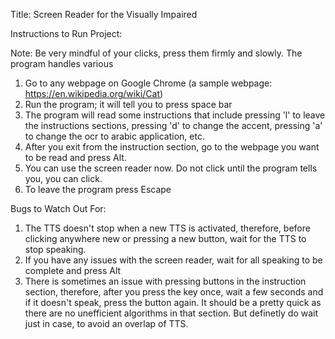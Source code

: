 Title: Screen Reader for the Visually Impaired 

Instructions to Run Project:

Note: Be very mindful of your clicks, press them firmly and slowly. The program handles various

1. Go to any webpage on Google Chrome (a sample webpage: https://en.wikipedia.org/wiki/Cat)
2. Run the program; it will tell you to press space bar
3. The program will read some instructions that include pressing 'l' to leave the instructions sections, pressing 'd' to change the accent, pressing 'a' to change the ocr to arabic application, etc.
4. After you exit from the instruction section, go to the webpage you want to be read and press Alt. 
5. You can use the screen reader now. Do not click until the program tells you, you can click.
6. To leave the program press Escape


Bugs to Watch Out For:

1. The TTS doesn't stop when a new TTS is activated, therefore, before clicking anywhere new or pressing a new button, wait for the TTS to stop speaking.
2. If you have any issues with the screen reader, wait for all speaking to be complete and press Alt 
3. There is sometimes an issue with pressing buttons in the instruction section, therefore, after you press the key once, wait a few seconds and if it doesn't speak, press the button again. It should be a pretty quick as there are no unefficient algorithms in that section. But definetly do wait just in case, to avoid an overlap of TTS.
